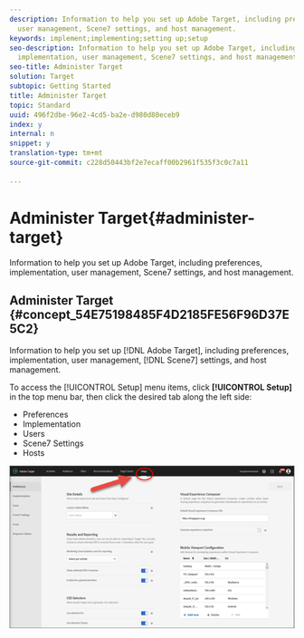 ```yaml
---
description: Information to help you set up Adobe Target, including preferences, implementation,
  user management, Scene7 settings, and host management.
keywords: implement;implementing;setting up;setup
seo-description: Information to help you set up Adobe Target, including preferences,
  implementation, user management, Scene7 settings, and host management.
seo-title: Administer Target
solution: Target
subtopic: Getting Started
title: Administer Target
topic: Standard
uuid: 496f2dbe-96e2-4cd5-ba2e-d980d80eceb9
index: y
internal: n
snippet: y
translation-type: tm+mt
source-git-commit: c228d50443bf2e7ecaff00b2961f535f3c0c7a11

---
```



# Administer Target{#administer-target}

Information to help you set up Adobe Target, including preferences, implementation, user management, Scene7 settings, and host management.

## Administer Target {#concept_54E75198485F4D2185FE56F96D37E5C2}

Information to help you set up [!DNL Adobe Target], including preferences, implementation, user management, [!DNL Scene7] settings, and host management.

<!-- 

ov/c_seting_up_target.xml

 -->

To access the [!UICONTROL Setup] menu items, click **[!UICONTROL Setup]** in the top menu bar, then click the desired tab along the left side:

* Preferences
* Implementation
* Users
* Scene7 Settings
* Hosts

![](assets/setup_menu.png)

